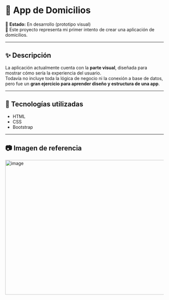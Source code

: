 # 🛵 App de Domicilios  

📌 **Estado:** En desarrollo (prototipo visual)  
🎨 Este proyecto representa mi primer intento de crear una aplicación de domicilios.  

---

## ✨ Descripción
La aplicación actualmente cuenta con la **parte visual**, diseñada para mostrar cómo sería la experiencia del usuario.  
Todavía no incluye toda la lógica de negocio ni la conexión a base de datos, pero fue un **gran ejercicio para aprender diseño y estructura de una app**.  

---

## 🚀 Tecnologías utilizadas
- HTML  
- CSS   
- Bootstrap  

---

## 📷 Imagen de referencia
<img width="921" height="428" alt="image" src="https://github.com/user-attachments/assets/46a51135-0a5b-421c-95c1-41e8259efc6d" />



